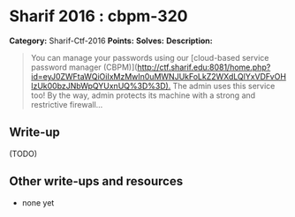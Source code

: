 # Sharif 2016 : cbpm-320

**Category:** Sharif-Ctf-2016
**Points:** 
**Solves:** 
**Description:**

> You can manage your passwords using our [cloud-based service password manager (CBPM)](<http://ctf.sharif.edu:8081/home.php?id=eyJ0ZWFtaWQiOiIxMzMwIn0uMWNJUkFoLkZ2WXdLQlYxVDFvOHlzUk00bzJNbWpQYUxnUQ%3D%3D).> The admin uses this service too! By the way, admin protects its machine with a strong and restrictive firewall...


## Write-up

(TODO)

## Other write-ups and resources

* none yet
